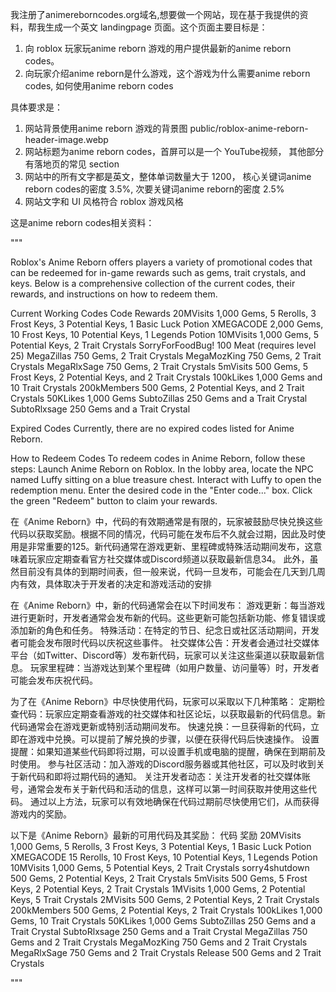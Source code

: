 我注册了animereborncodes.org域名,想要做一个网站，现在基于我提供的资料，帮我生成一个英文 landingpage 页面。这个页面主要目标是：
1. 向 roblox 玩家玩anime reborn 游戏的用户提供最新的anime reborn codes。
2. 向玩家介绍anime reborn是什么游戏，这个游戏为什么需要anime reborn codes, 如何使用anime reborn codes

具体要求是：
1. 网站背景使用anime reborn 游戏的背景图 public/roblox-anime-reborn-header-image.webp
2. 网站标题为anime reborn codes，首屏可以是一个 YouTube视频，  其他部分有落地页的常见 section
3. 网站中的所有文字都是英文，整体单词数量大于 1200， 核心关键词anime reborn codes的密度 3.5%, 次要关键词anime reborn的密度 2.5%
4. 网站文字和 UI 风格符合 roblox 游戏风格

这是anime reborn codes相关资料：

"""

Roblox's Anime Reborn offers players a variety of promotional codes that can be redeemed for in-game rewards such as gems, trait crystals, and keys. Below is a comprehensive collection of the current codes, their rewards, and instructions on how to redeem them.

Current Working Codes
Code	Rewards
20MVisits	1,000 Gems, 5 Rerolls, 3 Frost Keys, 3 Potential Keys, 1 Basic Luck Potion
XMEGACODE	2,000 Gems, 10 Frost Keys, 10 Potential Keys, 1 Legends Potion
10MVisits	1,000 Gems, 5 Potential Keys, 2 Trait Crystals
SorryForFoodBug!	100 Meat (requires level 25)
MegaZillas	750 Gems, 2 Trait Crystals
MegaMozKing	750 Gems, 2 Trait Crystals
MegaRlxSage	750 Gems, 2 Trait Crystals
5mVisits	500 Gems, 5 Frost Keys, 2 Potential Keys, and 2 Trait Crystals
100kLikes	1,000 Gems and 10 Trait Crystals
200kMembers	500 Gems, 2 Potential Keys, and 2 Trait Crystals
50KLikes	1,000 Gems
SubtoZillas	250 Gems and a Trait Crystal
SubtoRlxsage	250 Gems and a Trait Crystal

Expired Codes
Currently, there are no expired codes listed for Anime Reborn.

How to Redeem Codes
To redeem codes in Anime Reborn, follow these steps:
Launch Anime Reborn on Roblox.
In the lobby area, locate the NPC named Luffy sitting on a blue treasure chest.
Interact with Luffy to open the redemption menu.
Enter the desired code in the "Enter code..." box.
Click the green "Redeem" button to claim your rewards.

在《Anime Reborn》中，代码的有效期通常是有限的，玩家被鼓励尽快兑换这些代码以获取奖励。根据不同的情况，代码可能在发布后不久就会过期，因此及时使用是非常重要的125。新代码通常在游戏更新、里程碑或特殊活动期间发布，这意味着玩家应定期查看官方社交媒体或Discord频道以获取最新信息34。
此外，虽然目前没有具体的到期时间表，但一般来说，代码一旦发布，可能会在几天到几周内有效，具体取决于开发者的决定和游戏活动的安排

在《Anime Reborn》中，新的代码通常会在以下时间发布：
游戏更新：每当游戏进行更新时，开发者通常会发布新的代码。这些更新可能包括新功能、修复错误或添加新的角色和任务。
特殊活动：在特定的节日、纪念日或社区活动期间，开发者可能会发布限时代码以庆祝这些事件。
社交媒体公告：开发者会通过社交媒体平台（如Twitter、Discord等）发布新代码，玩家可以关注这些渠道以获取最新信息。
玩家里程碑：当游戏达到某个里程碑（如用户数量、访问量等）时，开发者可能会发布庆祝代码。

为了在《Anime Reborn》中尽快使用代码，玩家可以采取以下几种策略：
定期检查代码：玩家应定期查看游戏的社交媒体和社区论坛，以获取最新的代码信息。新代码通常会在游戏更新或特别活动期间发布。
快速兑换：一旦获得新的代码，立即在游戏中兑换。可以提前了解兑换的步骤，以便在获得代码后快速操作。
设置提醒：如果知道某些代码即将过期，可以设置手机或电脑的提醒，确保在到期前及时使用。
参与社区活动：加入游戏的Discord服务器或其他社区，可以及时收到关于新代码和即将过期代码的通知。
关注开发者动态：关注开发者的社交媒体账号，通常会发布关于新代码和活动的信息，这样可以第一时间获取并使用这些代码。
通过以上方法，玩家可以有效地确保在代码过期前尽快使用它们，从而获得游戏内的奖励。

以下是《Anime Reborn》最新的可用代码及其奖励：
代码	奖励
20MVisits	1,000 Gems, 5 Rerolls, 3 Frost Keys, 3 Potential Keys, 1 Basic Luck Potion
XMEGACODE	15 Rerolls, 10 Frost Keys, 10 Potential Keys, 1 Legends Potion
10MVisits	1,000 Gems, 5 Potential Keys, 2 Trait Crystals
sorry4shutdown	500 Gems, 2 Potential Keys, 2 Trait Crystals
5mVisits	500 Gems, 5 Frost Keys, 2 Potential Keys, 2 Trait Crystals
1MVisits	1,000 Gems, 2 Potential Keys, 5 Trait Crystals
2MVisits	500 Gems, 2 Potential Keys, 2 Trait Crystals
200kMembers	500 Gems, 2 Potential Keys, 2 Trait Crystals
100kLikes	1,000 Gems, 10 Trait Crystals
50KLikes	1,000 Gems
SubtoZillas	250 Gems and a Trait Crystal
SubtoRlxsage	250 Gems and a Trait Crystal
MegaZillas	750 Gems and 2 Trait Crystals
MegaMozKing	750 Gems and 2 Trait Crystals
MegaRlxSage	750 Gems and 2 Trait Crystals
Release	500 Gems and 2 Trait Crystals



"""